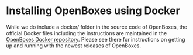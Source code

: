 # Installing OpenBoxes using Docker

While we do include a docker/ folder in the source code of OpenBoxes, the official Docker files including the instructions are maintained in the [OpenBoxes Docker repository](https://github.com/openboxes/openboxes-docker). Please see there for instructions on getting up and running with the newest releases of OpenBoxes.